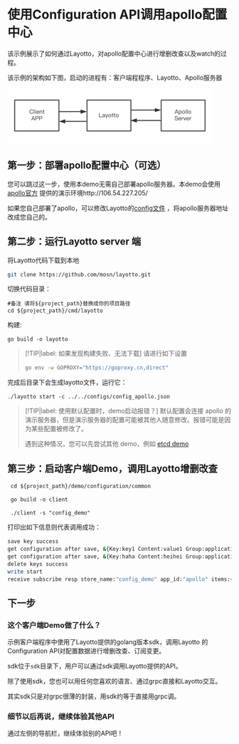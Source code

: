 # 使用Configuration API调用apollo配置中心

该示例展示了如何通过Layotto，对apollo配置中心进行增删改查以及watch的过程。

该示例的架构如下图，启动的进程有：客户端程程序、Layotto、Apollo服务器

![img.png](../../../img/configuration/apollo/arch.png)

## 第一步：部署apollo配置中心（可选）

您可以跳过这一步，使用本demo无需自己部署apollo服务器。本demo会使用[apollo官方](https://github.com/apolloconfig/apollo) 提供的演示环境http://106.54.227.205/

如果您自己部署了apollo，可以修改Layotto的[config文件](https://github.com/mosn/layotto/blob/main/configs/config_apollo.json) ，将apollo服务器地址改成您自己的。

## 第二步：运行Layotto server 端

将Layotto代码下载到本地

```bash
git clone https://github.com/mosn/layotto.git
```

切换代码目录：

```shell
#备注 请将${project_path}替换成你的项目路径
cd ${project_path}/cmd/layotto
```

构建:

```shell @if.not.exist layotto
go build -o layotto
```

> [!TIP|label: 如果发现构建失败、无法下载]
> 请进行如下设置
> 
> ```bash
> go env -w GOPROXY="https://goproxy.cn,direct"
> ```

完成后目录下会生成layotto文件，运行它：

```shell @background
./layotto start -c ../../configs/config_apollo.json
```

> [!TIP|label: 使用默认配置时，demo启动报错？]
> 默认配置会连接 apollo 的演示服务器，但是演示服务器的配置可能被其他人随意修改。报错可能是因为某些配置被修改了。
> 
> 遇到这种情况，您可以先尝试其他 demo，例如 [etcd demo](zh/start/configuration/start)

## 第三步：启动客户端Demo，调用Layotto增删改查

```shell
 cd ${project_path}/demo/configuration/common
```

```shell @if.not.exist client
 go build -o client
```

```shell
 ./client -s "config_demo"
```

打印出如下信息则代表调用成功：

```bash
save key success
get configuration after save, &{Key:key1 Content:value1 Group:application Label:prod Tags:map[feature:print release:1.0.0] Metadata:map[]} 
get configuration after save, &{Key:haha Content:heihei Group:application Label:prod Tags:map[feature:haha release:1.0.0] Metadata:map[]} 
delete keys success
write start
receive subscribe resp store_name:"config_demo" app_id:"apollo" items:<key:"heihei" content:"heihei1" group:"application" label:"prod" tags:<key:"feature" value:"haha" > tags:<key:"release" value:"16" > >
```

## 下一步
### 这个客户端Demo做了什么？
示例客户端程序中使用了Layotto提供的golang版本sdk，调用Layotto 的Configuration API对配置数据进行增删改查、订阅变更。

sdk位于`sdk`目录下，用户可以通过sdk调用Layotto提供的API。

除了使用sdk，您也可以用任何您喜欢的语言、通过grpc直接和Layotto交互。

其实sdk只是对grpc很薄的封装，用sdk约等于直接用grpc调。


### 细节以后再说，继续体验其他API
通过左侧的导航栏，继续体验别的API吧！
